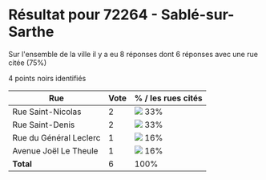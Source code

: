 # Résultat pour 72264 - Sablé-sur-Sarthe

Sur l'ensemble de la ville il y a eu 8 réponses dont 6 réponses avec une rue citée (75%)

4 points noirs identifiés

| Rue | Vote | % / les rues cités|
|-----|------|-------------------|
| Rue Saint-Nicolas | 2 | <img src="../../img/bar_33.gif" />&nbsp;33%|
| Rue Saint-Denis | 2 | <img src="../../img/bar_33.gif" />&nbsp;33%|
| Rue du Général Leclerc | 1 | <img src="../../img/bar_16.gif" />&nbsp;16%|
| Avenue Joël Le Theule | 1 | <img src="../../img/bar_16.gif" />&nbsp;16%|
| **Total** | 6 | 100%|
